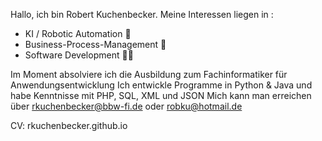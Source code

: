 Hallo, ich bin Robert Kuchenbecker.
Meine Interessen liegen in :
- KI / Robotic Automation 🤖
- Business-Process-Management 🏢
- Software Development 👨‍💻

Im Moment absolviere ich die Ausbildung zum Fachinformatiker für Anwendungsentwicklung 
Ich entwickle Programme in Python & Java und habe Kenntnisse mit PHP, SQL, XML und JSON
Mich kann man erreichen über rkuchenbecker@bbw-fi.de oder robku@hotmail.de

CV: rkuchenbecker.github.io
<!---
rkuchenbecker/rkuchenbecker is a ✨ special ✨ repository because its `README.md` (this file) appears on your GitHub profile.
You can click the Preview link to take a look at your changes.
--->
